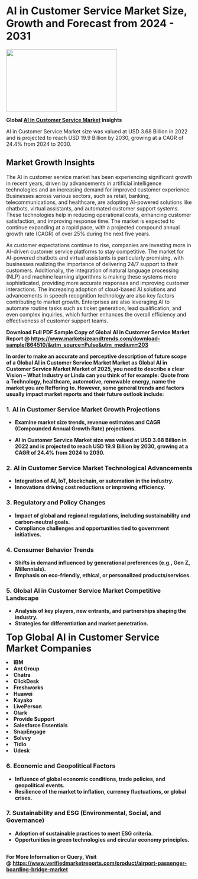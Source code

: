 <H1>AI in Customer Service Market Size, Growth and Forecast from 2024 - 2031</H1><img class="aligncenter size-medium wp-image-584254" src="https://thirdeyenews.in/wp-content/uploads/2024/09/Global-Market-Research-300x168.jpeg" alt="" width="300" height="168" /><p><strong>Global&nbsp;<a href="https://www.marketsizeandtrends.com/download-sample/864510/&amp;utm_source=Pulse&amp;utm_medium=203">AI in Customer Service Market</a> Insights</strong></p><p>AI in Customer Service Market size was valued at USD 3.68 Billion in 2022 and is projected to reach USD 19.9 Billion by 2030, growing at a CAGR of 24.4% from 2024 to 2030.</p><p><h2>Market Growth Insights</h2> <p>The AI in customer service market has been experiencing significant growth in recent years, driven by advancements in artificial intelligence technologies and an increasing demand for improved customer experience. Businesses across various sectors, such as retail, banking, telecommunications, and healthcare, are adopting AI-powered solutions like chatbots, virtual assistants, and automated customer support systems. These technologies help in reducing operational costs, enhancing customer satisfaction, and improving response time. The market is expected to continue expanding at a rapid pace, with a projected compound annual growth rate (CAGR) of over 25% during the next five years.</p> <p><strong></strong></p> <p>As customer expectations continue to rise, companies are investing more in AI-driven customer service platforms to stay competitive. The market for AI-powered chatbots and virtual assistants is particularly promising, with businesses realizing the importance of delivering 24/7 support to their customers. Additionally, the integration of natural language processing (NLP) and machine learning algorithms is making these systems more sophisticated, providing more accurate responses and improving customer interactions. The increasing adoption of cloud-based AI solutions and advancements in speech recognition technology are also key factors contributing to market growth. Enterprises are also leveraging AI to automate routine tasks such as ticket generation, lead qualification, and even complex inquiries, which further enhances the overall efficiency and effectiveness of customer support teams.</p> <p><strong></p><p><span class=""><strong>Download Full PDF Sample Copy of Global AI in Customer Service Market Report</strong> @ <a href="https://www.marketsizeandtrends.com/download-sample/864510/&amp;utm_source=Pulse&amp;utm_medium=203" target="_blank">https://www.marketsizeandtrends.com/download-sample/864510/&amp;utm_source=Pulse&amp;utm_medium=203</a></span></p><p>In order to make an accurate and perceptive description of future scope of a Global&nbsp;AI in Customer Service Market Market as Global&nbsp;AI in Customer Service Market Market of 2025, you need to describe a clear Vision &ndash; What Industry or Linda can you think of for example: Quote from a Technology, healthcare, automotive, renewable energy, name the market you are Reffering to. However, some general trends and factors usually impact market reports and their future outlook include:</p><h3>1.&nbsp;<strong>AI in Customer Service Market Growth Projections</strong></h3><ul><li>Examine market size trends, revenue estimates and CAGR (Compounded Annual Growth Rate) projections.</li><li><p>AI in Customer Service Market size was valued at USD 3.68 Billion in 2022 and is projected to reach USD 19.9 Billion by 2030, growing at a CAGR of 24.4% from 2024 to 2030.</p></li></ul><h3>2.&nbsp;<strong>AI in Customer Service Market Technological Advancements</strong></h3><ul><li>Integration of AI, IoT, blockchain, or automation in the industry.</li><li>Innovations driving cost reductions or improving efficiency.</li></ul><h3>3.&nbsp;<strong>Regulatory and Policy Changes</strong></h3><ul><li>Impact of global and regional regulations, including sustainability and carbon-neutral goals.</li><li>Compliance challenges and opportunities tied to government initiatives.</li></ul><h3>4.&nbsp;<strong>Consumer Behavior Trends</strong></h3><ul><li>Shifts in demand influenced by generational preferences (e.g., Gen Z, Millennials).</li><li>Emphasis on eco-friendly, ethical, or personalized products/services.</li></ul><h3>5.&nbsp;<strong>Global AI in Customer Service Market Competitive Landscape</strong></h3><ul><li>Analysis of key players, new entrants, and partnerships shaping the industry.</li><li>Strategies for differentiation and market penetration.</li></ul><p data-pm-slice="1 1 []"><span style="color: inherit; font-family: inherit; font-size: 25px;">Top Global AI in Customer Service Market Companies</span></p><div class="" data-test-id=""><p><li>IBM</li><li> Ant Group</li><li> Chatra</li><li> ClickDesk</li><li> Freshworks</li><li> Huawei</li><li> Kayako</li><li> LivePerson</li><li> Olark</li><li> Provide Support</li><li> Salesforce Essentials</li><li> SnapEngage</li><li> Solvvy</li><li> Tidio</li><li> Udesk</li></p></div><h3>6.&nbsp;<strong>Economic and Geopolitical Factors</strong></h3><ul><li>Influence of global economic conditions, trade policies, and geopolitical events.</li><li>Resilience of the market to inflation, currency fluctuations, or global crises.</li></ul><h3>7.&nbsp;<strong>Sustainability and ESG (Environmental, Social, and Governance)</strong></h3><ul><li>Adoption of sustainable practices to meet ESG criteria.</li><li>Opportunities in green technologies and circular economy principles.</li></ul><h2><strong style="font-size: 14px;">For More Information or Query, Visit @&nbsp;</strong><a style="background-color: #ffffff; font-size: 14px;" href="https://www.marketsizeandtrends.com/report/ai-in-customer-service-market/" target="_blank">https://www.verifiedmarketreports.com/product/airport-passenger-boarding-bridge-market</a></h2>
